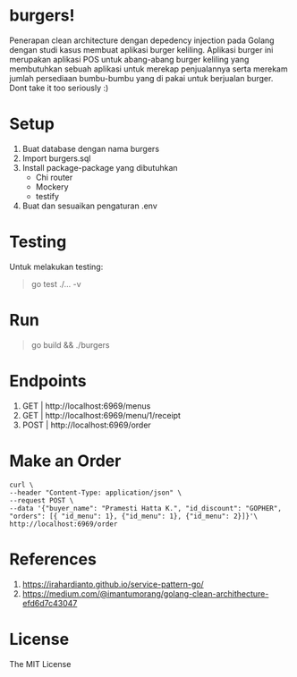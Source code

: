 # burgers! 

Penerapan clean architecture dengan depedency injection pada Golang dengan studi kasus membuat aplikasi burger keliling. Aplikasi burger ini merupakan aplikasi POS untuk abang-abang burger keliling yang membutuhkan sebuah aplikasi untuk merekap penjualannya serta merekam jumlah persediaan bumbu-bumbu yang di pakai untuk berjualan burger. Dont take it too seriously :)


# Setup

 1. Buat database dengan nama burgers
 2. Import burgers.sql
 3. Install package-package yang dibutuhkan
	 - Chi router
	 - Mockery
	 - testify
 4. Buat dan sesuaikan pengaturan .env

# Testing

Untuk melakukan testing:

> go test ./... -v

# Run

> go build && ./burgers

# Endpoints

 1. GET | http://localhost:6969/menus
 2. GET | http://localhost:6969/menu/1/receipt
 3. POST | http://localhost:6969/order

# Make an Order

    curl \
	--header "Content-Type: application/json" \
	--request POST \
	--data '{"buyer_name": "Pramesti Hatta K.", "id_discount": "GOPHER", "orders": [{ "id_menu": 1}, {"id_menu": 1}, {"id_menu": 2}]}'\
	http://localhost:6969/order
	
# References

  1. https://irahardianto.github.io/service-pattern-go/
  2. https://medium.com/@imantumorang/golang-clean-archithecture-efd6d7c43047

# License

The MIT License
